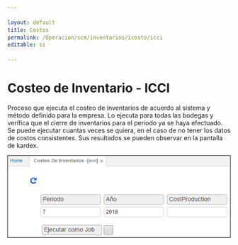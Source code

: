 ```yaml
---

layout: default
title: Costos
permalink: /Operacion/scm/inventarios/icosto/icci
editable: si

---
```




# Costeo de Inventario - ICCI



Proceso que ejecuta el costeo de inventarios de acuerdo al sistema y método definido para la empresa. Lo ejecuta para todas las bodegas y verifica que el cierre de inventarios para el periodo ya se haya efectuado. Se puede ejecutar cuantas veces se quiera, en el caso de no tener los datos de costos consistentes. Sus resultados se pueden observar en la pantalla de kardex.  



![](icci1.png)







